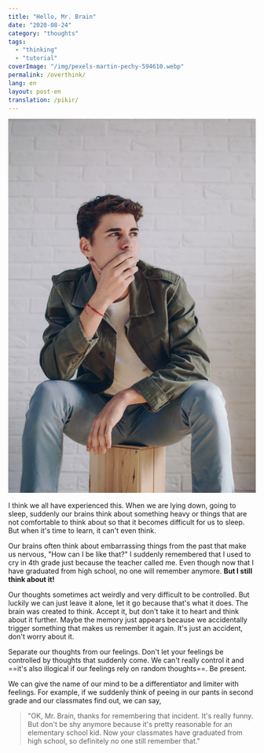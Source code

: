```yaml
---
title: "Hello, Mr. Brain"
date: "2020-08-24"
category: "thoughts"
tags:
  - "thinking"
  - "tutorial"
coverImage: "/img/pexels-martin-pechy-594610.webp"
permalink: /overthink/
lang: en
layout: post-en
translation: /pikir/
---
```


![](/img/pexels-martin-pechy-594610.webp)

I think we all have experienced this. When we are lying down, going to sleep, suddenly our brains think about something heavy or things that are not comfortable to think about so that it becomes difficult for us to sleep. But when it's time to learn, it can't even think.

Our brains often think about embarrassing things from the past that make us nervous, "How can I be like that?" I suddenly remembered that I used to cry in 4th grade just because the teacher called me. Even though now that I have graduated from high school, no one will remember anymore. **But I still think about it!**

Our thoughts sometimes act weirdly and very difficult to be controlled. But luckily we can just leave it alone, let it go because that's what it does. The brain was created to think. Accept it, but don't take it to heart and think about it further. Maybe the memory just appears because we accidentally trigger something that makes us remember it again. It's just an accident, don't worry about it.

Separate our thoughts from our feelings. Don't let your feelings be controlled by thoughts that suddenly come. We can't really control it and ==it's also illogical if our feelings rely on random thoughts==. Be present.

We can give the name of our mind to be a differentiator and limiter with feelings. For example, if we suddenly think of peeing in our pants in second grade and our classmates find out, we can say,

> "OK, Mr. Brain, thanks for remembering that incident. It's really funny. But don't be shy anymore because it's pretty reasonable for an elementary school kid. Now your classmates have graduated from high school, so definitely no one still remember that."
